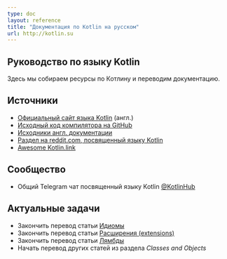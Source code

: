 ```yaml
---
type: doc
layout: reference
title: "Документация по Kotlin на русском"
url: http://kotlin.su
---
```



## Руководство по языку Kotlin

Здесь мы собираем ресурсы по Котлину и переводим документацию.


## Источники

* [Официальный сайт языка Kotlin](https://kotlinlang.org) (англ.)
* [Исходный код компилятора на GitHub](https://github.com/JetBrains/kotlin)
* [Исходники англ. документации](https://github.com/JetBrains/kotlin-web-site/tree/master/pages/docs/reference)
* [Раздел на reddit.com, посвященный языку Kotlin](https://www.reddit.com/r/Kotlin)
* [Awesome Kotlin.link](http://kotlin.link)

## Сообщество
* Общий Telegram чат посвященный языку Kotlin [@KotlinHub](https://t.me/KotlinHub)

## Актуальные задачи
  * Закончить перевод статьи [Идиомы](http://www.kotlin.su/docs/reference/idioms.html)
  * Закончить перевод статьи [Расширения (extensions)](http://www.kotlin.su/docs/reference/extensions.html)
  * Закончить перевод статьи [Лямбды](http://www.kotlin.su/docs/reference/lambdas.html)
  * Начать перевод других статей из раздела *Classes and Objects*
